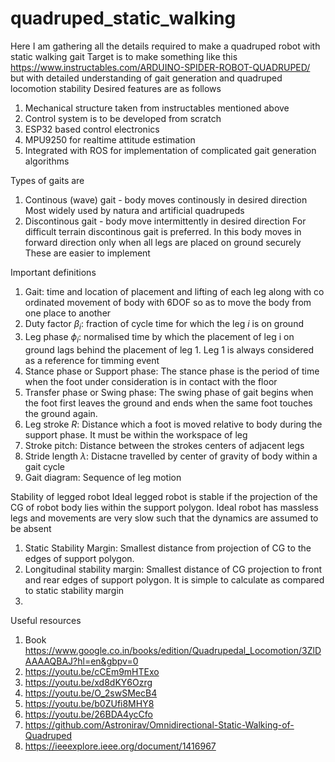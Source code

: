 # quadruped_static_walking
Here I am gathering all the details required to make a quadruped robot with static walking gait
Target is to make something like this https://www.instructables.com/ARDUINO-SPIDER-ROBOT-QUADRUPED/
but with detailed understanding of gait generation and quadruped locomotion stability
Desired features are as follows
1) Mechanical structure taken from instructables mentioned above
2) Control system is to be developed from scratch
3) ESP32 based control electronics
4) MPU9250 for realtime attitude estimation
5) Integrated with ROS for implementation of complicated gait generation algorithms

Types of gaits are
1) Continous (wave) gait - body moves continously in desired direction
Most widely used by natura and artificial quadrupeds
2) Discontinous gait - body move intermittently in desired direction
For difficult terrain discontinous gait is preferred.
In this body moves in forward direction only when all legs are placed on ground securely
These are easier to implement

Important definitions
1) Gait: time and location of placement and lifting of each leg along with co ordinated movement of body with 6DOF so as to move the body from one place to another
2) Duty factor $\beta_i$: fraction of cycle time for which the leg $i$ is on ground
3) Leg phase $\phi_i$: normalised time by which the placement of leg i on ground lags behind the placement of leg 1. Leg 1 is always considered as a reference for timming event
4) Stance phase or Support phase: The stance phase is the period of time when the foot under consideration is in contact with the floor
5) Transfer phase or Swing phase: The swing phase of gait begins when the foot first leaves the ground and ends when the same foot touches the ground again.
6) Leg stroke $R$: Distance which a foot is moved relative to body during the support phase. It must be within the workspace of leg
7) Stroke pitch: Distance between the strokes centers of adjacent legs
8) Stride length $\lambda$: Distacne travelled by center of gravity of body within a gait cycle
9) Gait diagram: Sequence of leg motion


Stability of legged robot
Ideal legged robot is stable if the projection of the CG of robot body lies within the support polygon. Ideal robot has massless legs and movements are very slow such that the dynamics are assumed to be absent
1) Static Stability Margin: Smallest distance from projection of CG to the edges of support polygon.
2) Longitudinal stability margin: Smallest distance of CG projection to front and rear edges of support polygon. It is simple to calculate as compared to static stability margin
3) 


Useful resources
1) Book https://www.google.co.in/books/edition/Quadrupedal_Locomotion/3ZlDAAAAQBAJ?hl=en&gbpv=0
2) https://youtu.be/cCEm9mHTExo
3) https://youtu.be/xd8dKY6Ozrg
4) https://youtu.be/O_2swSMecB4
5) https://youtu.be/b0ZUfi8MHY8
6) https://youtu.be/26BDA4ycCfo
7) https://github.com/Astronirav/Omnidirectional-Static-Walking-of-Quadruped
8) https://ieeexplore.ieee.org/document/1416967
